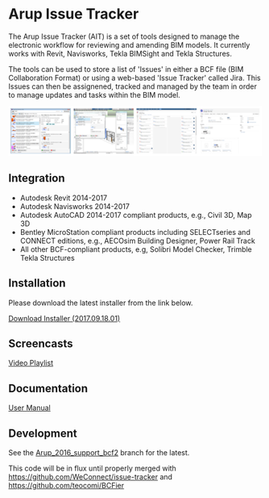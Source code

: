 # Arup Issue Tracker
The Arup Issue Tracker (AIT) is a set of tools designed to manage the electronic workflow for reviewing and amending BIM models.  It currently works with Revit, Navisworks, Tekla BIMSight and Tekla Structures.

The tools can be used to store a list of 'Issues' in either a BCF file (BIM Collaboration Format) or using a web-based 'Issue Tracker' called Jira. This Issues can then be assignened, tracked and managed by the team in order to manage updates and tasks within the BIM model.

![](https://github.com/ArupAus/issue-tracker/blob/master/Documentation/screenshot.png)

## Integration
* Autodesk Revit 2014-2017
* Autodesk Navisworks 2014-2017
* Autodesk AutoCAD 2014-2017 compliant products, e.g., Civil 3D, Map 3D
* Bentley MicroStation compliant products including SELECTseries and CONNECT editions, e.g., AECOsim Building Designer, Power Rail Track
* All other BCF-compliant products, e.g, Solibri Model Checker, Trimble Tekla Structures

## Installation
Please download the latest installer from the link below.

[Download Installer (2017.09.18.01)](https://github.com/ArupAus/issue-tracker/tree/arup_2016_support_bcf2)

## Screencasts
[Video Playlist](https://media.arup.com/embedplaylist/secure/embed/playlistId/0_o01zfipb)

## Documentation
[User Manual](https://github.com/ArupAus/issue-tracker/blob/master/Documentation/ArupIssueTracker_documentation.pdf)

## Development
See the [Arup_2016_support_bcf2](https://github.com/ArupAus/issue-tracker/tree/arup_2016_support_bcf2) branch for the latest.

This code will be in flux until properly merged with https://github.com/WeConnect/issue-tracker  and  https://github.com/teocomi/BCFier 
